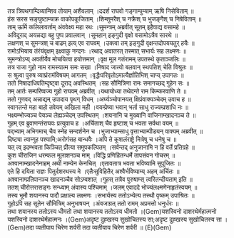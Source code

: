 

  
  
तत्र त्रिपथगाम्दिव्याम्शिव तोयाम् अशैवलाम् ।ददर्श राघवो गङ्गाम्पुम्याम् ऋषि निसेविताम्  ॥   
हंस सरस सङ्घुष्टाम्चक्र वाकोपकूजिताम् ।शिम्शुमरैश् च नक्रैश् च भुजङ्गैश् च निषेविताम्  ॥   
ताम् ऊर्मि कलिलावर्ताम् अंववेक्ष्य महा रथः ।सुमन्त्रम् अब्रवीत् सूतम् इहैवाद्य वसामहे  ॥   
अविदूराद् अयन्नद्या बहु पुष्प प्रवालवान् ।सुमहान् इङ्गुदी वृक्षो वसामोऽत्रैव सारथे  ॥   
लक्षणश् च सुमन्त्रश् च बाढम् इत्य् एव राघवम् ।उक्त्वा तम् इङ्गुदी वृक्षन्तदोपययतुर् हयैः  ॥   
रामोऽभियाय तंरंयंवृक्षम् इक्ष्वाकु नन्दनः ।रथाद् अवातरत् तस्मात् सभार्यः सह लक्ष्मणः  ॥   
सुमन्त्रोऽप्य् अवतीर्यैव मोचयित्वा हयोत्तमान् ।वृक्ष मूल गतंरामम् उपतस्थे कृताञ्जलिः  ॥   
तत्र राजा गुहो नाम रामस्यात्म समः सखा ।निषाद जात्यो बलवान् स्थपतिश् चेति विश्रुतः  ॥   
स श्रुत्वा पुरुष व्याघ्रंरामंविषयम् आगतम् ।वृद्धैःपरिवृतोऽमात्यैर्ज्ञातिभिश् चाप्य् उपागतः  ॥   
ततो निषादाधिपतिम्दृष्ट्वा दूराद् अवस्थितम् ।सह सौमित्रिणा रामः समागच्छद् गुहेन सः  ॥   
तम् आर्तः सम्परिष्वज्य गुहो राघवम् अब्रवीत् ।यथायोध्या तथेदन्ते राम किम्करवाणि ते  ॥   
ततो गुणवद् अन्नाद्यम् उपादाय पृथग् विधम् ।अर्घ्यञ्चोपानयत् क्षिप्रंवाक्यञ्चेदम् उवाच ह  ॥   
स्वागतन्ते महा बाहो तवेयम् अखिला मही ।वयम्प्रेष्या भवान् भर्ता साधु राज्यम्प्रशाधि नः  ॥   
भक्ष्यम्भोज्यञ्च पेयञ्च लेह्यञ्चेदम् उपस्थितम् ।शयनानि च मुख्यानि वाजिनाम्खादनञ्च ते  ॥   
गुहम् एव ब्रुवाणन्तंराघवः प्रत्युवाच ह ।अर्चिताश् चैव हृष्टाश् च भवता सर्वथा वयम्  ॥   
पद्भ्याम् अभिगमाच् चैव स्नेह सन्दर्शनेन च ।भुजाभ्याम्साधु वृत्ताभ्याम्पीडयन् वाक्यम् अब्रवीत्  ॥   
दिष्ट्या त्वाम्गुह पश्यामि;अरोगंसह बान्धवैः ।अपि ते कूशलंराष्ट्रे मित्रेषु च धनेषु च  ॥   
यत् त्व् इदम्भवता किञ्चित् प्रीत्या समुपकल्पितम् ।सर्वन्तद् अनुजानामि न हि वर्ते प्रतिग्रहे  ॥   
कुश चीराजिन धरम्फल मूलाशनञ्च माम् ।विद्धि प्रणिहितन्धर्मे तापसंवन गोचरम्  ॥   
अश्वानाम्खादनेनाहम् अर्थी नाम्येन केनचित् ।एतावतात्र भवता भविष्यामि सुपूजितः  ॥   
एते हि दयिता राज्ञः पितुर्दशरथस्य मे ।एतैःसुविहितैर् अश्वैर्भविष्याम्य् अहम् अर्चितः  ॥   
अश्वानाम्प्रतिपानञ्च खादनञ्चैव सोऽम्वशात् ।गुहस् तत्रैव पुरुषाम्स् त्वरितन्दीयताम् इति  ॥   
ततश् चीरोत्तरासङ्गः सन्ध्याम् अंवास्य पश्चिमाम् ।जलम् एवाददे भोज्यंलक्ष्मणेनाहृतंस्वयम्  ॥   
तस्य भूमौ शयानस्य पादौ प्रक्षाल्य लक्ष्मणः ।सभार्यस्य ततोऽभ्येत्य तस्थौ वृष्कम् उपाश्रितः  ॥   
गुहोऽपि सह सूतेन सौमित्रिम् अनुभाषयन् ।अंवजाग्रत् ततो रामम् अप्रमत्तो धनुर्धरः  ॥   
तथा शयानस्य ततोऽस्य धीमतो तथा शयानस्य ततोऽस्य धीमतो ।(Gem)यशस्विनो दाशरथेर्महात्मनो यशस्विनो दाशरथेर्महात्मनः ।(Gem)अदृष्ट दुह्खस्य सुखोचितस्य सा;अदृष्ट दुह्खस्य सुखोचितस्य सा ।(Gem)तदा व्यतीयाय चिरेण शर्वरी तदा व्यतीयाय चिरेण शर्वरी  ॥ (E)(Gem)  
